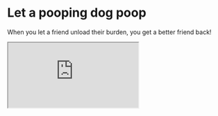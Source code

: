 # Let a pooping dog poop
<p></p>
When you let a friend unload their burden, you get a better friend back!
<p></p>
<iframe src="https://srinimkasturi.github.io/ui4io/Fido0001image.png" title="Fido0001"></iframe>
